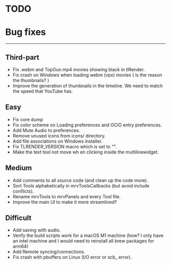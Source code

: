 TODO
====

# Bug fixes
-----------

## Third-part
- Fix .webm and TopGun.mp4 movies showing black in tlRender.
- Fix crash on Windows when loading webm (vpx) movies
  ( is the reason the thumbnails? )
- Improve the generation of thumbnails in the timeline.  We need to match
  the speed that YouTube has.


## Easy

- Fix core dump
- Fix color scheme on Loading preferences and OCIO entry preferences.
- Add Mute Audio to preferences.
- Remove unused icons from icons/ directory.
- Add file associations on Windows installer.
- Fix TLRENDER_VERSION macro which is set to "".
- Make the text tool not move wh en clicking inside the multilinewidget.


## Medium

- Add comments to all source code (and clean up the code more).
- Sort Tools alphabetically in mrvToolsCallbacks (but avoid include conflicts).
- Rename mrvTools to mrvPanels and every Tool file.
- Improve the main UI to make it more streamlined?


## Difficult

- Add saving with audio.
- Verify the build scripts work for a macOS M1 machine
  (how? I only have an intel machine and I would need to reinstall all
   brew packages for arm64)
- Add Remote syncing/connections.
- Fix crash with pbuffers on Linux (I/O error or xcb_ error).
